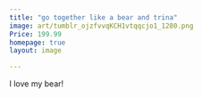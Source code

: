 ```yaml
---
title: "go together like a bear and trina"
image: art/tumblr_ojzfvvqKCH1vtqqcjo1_1280.png
Price: 199.99
homepage: true
layout: image

---
```

I love my bear!
